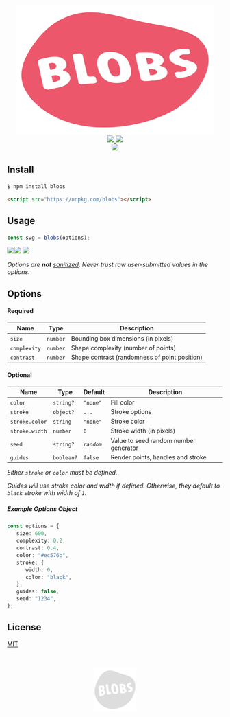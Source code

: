 <p align="center">
    <a href="https://g-harel.github.io/blobs">
        <img width="460" height="300" src="./logo/color.svg">
    </a>
    <br>
    <a href="https://www.npmjs.com/package/blobs">
        <img src="https://img.shields.io/npm/v/blobs.svg">
    </a>
    <a href="https://bundlephobia.com/result?p=blobs">
        <img src="https://img.shields.io/bundlephobia/minzip/blobs.svg">
    </a>
    <br>
    <a href="https://g-harel.github.io/blobs">
        <img src="https://svgsaur.us/?c=0366d6&t=PLAYGROUND&o=b&s=23&w=170&y=38&h=46" />
    </a>
</p>

## Install

```shell
$ npm install blobs
```

```html
<script src="https://unpkg.com/blobs"></script>
```

## Usage

```typescript
const svg = blobs(options);
```

![](https://svgsaur.us?t=&w=5&h=32&b=fdcc56)![](https://svgsaur.us/?t=WARNING&w=103&h=32&s=16&y=21&x=12&b=feefcd&f=arial&o=b) ![](https://svgsaur.us?t=&w=1&h=48&)

_Options are **not** [sanitized](https://en.wikipedia.org/wiki/HTML_sanitization). Never trust raw user-submitted values in the options._

## Options

#### Required

Name           | Type       | Description
-------------- | ---------- | ---------------------------------------------
`size`         | `number`   | Bounding box dimensions (in pixels)
`complexity`   | `number`   | Shape complexity (number of points)
`contrast`     | `number`   | Shape contrast (randomness of point position)


#### Optional

Name           | Type       | Default    | Description
-------------- | ---------- | ---------- | -------------------------------------
`color`        | `string?`  | `"none"`   | Fill color
`stroke`       | `object?`  | `...`      | Stroke options
`stroke.color` | `string`   | `"none"`   | Stroke color
`stroke.width` | `number`   | `0`        | Stroke width (in pixels)
`seed`         | `string?`  | _`random`_ | Value to seed random number generator
`guides`       | `boolean?` | `false`    | Render points, handles and stroke

_Either `stroke` or `color` must be defined._

_Guides will use stroke color and width if defined. Otherwise, they default to `black` stroke with width of `1`._

##### Example Options Object

```typescript
const options = {
   size: 600,
   complexity: 0.2,
   contrast: 0.4,
   color: "#ec576b",
   stroke: {
      width: 0,
      color: "black",
   },
   guides: false,
   seed: "1234",
};
```

## License

[MIT](./LICENSE)

<p align="center">
    <br><br>
    <img width="100" src="./logo/grey.svg" />
</p>
